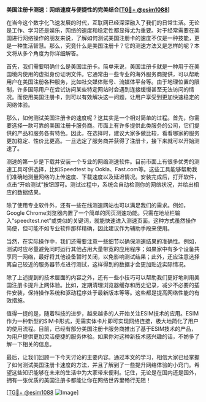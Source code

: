 **美国注册卡测速：网络速度与便捷性的完美结合[[TG💪+ @esim1088](https://t.me/s/esim1088)]**

在当今这个数字化飞速发展的时代，互联网已经深深融入了我们的日常生活。无论是工作、学习还是娱乐，网络的速度和稳定性都显得尤为重要。对于经常需要在美国进行网络操作的朋友来说，了解如何测试美国注册卡的速度不仅是一种技能，更是一种生活智慧。那么，究竟什么是美国注册卡？它的测速方法又是怎样的呢？本文将从多个角度为你详细解答。

首先，我们需要明确什么是美国注册卡。简单来说，美国注册卡就是一种用于在美国境内使用的虚拟身份证明文件。它通常由一些专业的海外服务商提供，可以帮助用户在美国注册各种服务，比如社交媒体账号、流媒体平台等。由于地理位置的限制，许多国际用户在尝试访问某些特定网站时会遇到连接缓慢甚至无法访问的情况。而使用美国注册卡，则可以有效解决这一问题，让用户享受到更加快速稳定的网络体验。

那么，如何测试美国注册卡的速度呢？这其实是一个相对简单的过程。首先，你需要选择一款可靠的美国注册卡服务商。市面上有许多提供此类服务的公司，它们提供的产品和服务各有特色。因此，在选择时，建议大家多做比较，看看哪家的服务更加稳定、性价比更高。一旦选定了服务商并获得了注册卡，接下来就可以开始测速了。

测速的第一步是下载并安装一个专业的网络测速软件。目前市面上有很多优秀的测速工具可供选择，比如Speedtest by Ookla、Fast.com等。这些工具能够帮助我们准确地测量网络的上传速度、下载速度以及延迟情况。安装完成后，打开软件，点击“开始测试”按钮即可。测试过程中，系统会自动检测你的网络状况，并给出相应的数据结果。

除了使用专业软件外，还有一些在线测速网站也可以满足我们的需求。例如，Google Chrome浏览器内置了一个简单的网页测速功能。只需在地址栏输入“speedtest.net”或类似的关键词，就能快速进入测速页面。这种方式虽然操作简便，但可能不如专业软件那样精确，因此建议作为辅助手段来使用。

当然，在实际操作中，我们还需要注意一些细节以确保测速结果的准确性。例如，测试时应尽量避免同时运行其他占用大量带宽的应用程序；如果家中有多个设备共享同一网络，最好将其他设备暂时关闭，以免影响测试结果；此外，还应注意选择离自己较近的服务器节点进行测试，这样得到的数据才会更加贴近实际情况。

除了上述提到的技术层面的内容之外，还有一些小技巧可以帮助我们更好地利用美国注册卡提升上网体验。比如，定期清理浏览器缓存和历史记录，减少不必要的插件安装，保持操作系统和驱动程序处于最新版本等等。这些都是提高网络性能的有效措施。

值得一提的是，随着科技的进步，越来越多的人开始关注ESIM技术的应用。ESIM作为一种新型的SIM卡形式，无需实体卡片即可实现网络连接，极大地简化了用户的使用流程。目前，已经有部分美国注册卡服务商推出了基于ESIM技术的产品，为用户提供更加灵活便捷的服务体验。如果你对这种新技术感兴趣的话，不妨多了解一下相关的信息。

最后，让我们回顾一下今天讨论的主要内容。通过本文的学习，相信大家已经掌握了如何测试美国注册卡速度的方法，并且了解到了一些提升网络体验的小窍门。希望这些知识能够在未来的生活中为大家带来便利。记住，无论是在国内还是国外，拥有一张优质的美国注册卡都能让你在网络世界里畅行无阻！

[[TG💪+ @esim1088](https://t.me/s/esim1088) ![Image](https://i.postimg.cc/4NQfJmqS/Snipaste-2025-05-13-00-14-12.png)]